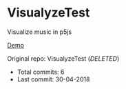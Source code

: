 # VisualyzeTest

Visualize music in p5js

[Demo](https://hoangtran0410.github.io/p5js-playground/2018/visualyze-test/)

Original repo: VisualyzeTest (*DELETED*)
+ Total commits: 6
+ Last commit: 30-04-2018